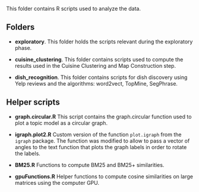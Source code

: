 This folder contains R scripts used to analyze the data.

## Folders

- **exploratory**. This folder holds the scripts relevant during the exploratory phase.

- **cuisine_clustering**. This folder contains scripts used to compute the results used in the Cuisine Clustering and Map Construction step.
- **dish_recognition**. This folder contains scripts for dish discovery using Yelp reviews and the algorithms: word2vect, TopMine, SegPhrase.

## Helper scripts

- **graph.circular.R** This script contains the graph.circular function used to plot a topic model as a circular graph.

- **igraph.plot2.R** Custom version of the function `plot.igraph` from the `igraph` package. The function was modified to allow to pass a vector of angles to the text function that plots the graph labels in order to rotate the labels.

- **BM25.R** Functions to compute BM25 and BM25+ similarities.

- **gpuFunctions.R** Helper functions to compute cosine similarities on large matrices using the computer GPU.